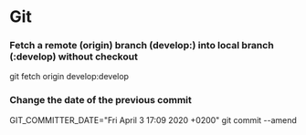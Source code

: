 # Git

### Fetch a remote (origin) branch (develop:) into local branch (:develop) without checkout
git fetch origin develop:develop

### Change the date of the previous commit
GIT_COMMITTER_DATE="Fri April 3 17:09 2020 +0200" git commit --amend
